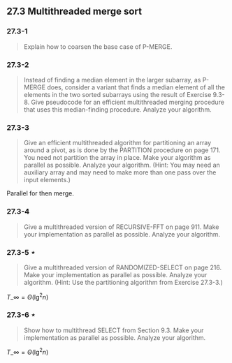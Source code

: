 ## 27.3 Multithreaded merge sort

### 27.3-1

> Explain how to coarsen the base case of P-MERGE.

### 27.3-2

> Instead of finding a median element in the larger subarray, as P-MERGE does, consider a variant that finds a median element of all the elements in the two sorted subarrays using the result of Exercise 9.3-8. Give pseudocode for an efficient multithreaded merging procedure that uses this median-finding procedure. Analyze your algorithm.

### 27.3-3

> Give an efficient multithreaded algorithm for partitioning an array around a pivot, as is done by the PARTITION procedure on page 171. You need not partition the array in place. Make your algorithm as parallel as possible. Analyze your algorithm. (Hint: You may need an auxiliary array and may need to make more than one pass over the input elements.)

Parallel for then merge.

### 27.3-4

> Give a multithreaded version of RECURSIVE-FFT on page 911. Make your implementation as parallel as possible. Analyze your algorithm.

### 27.3-5 $\star$

> Give a multithreaded version of RANDOMIZED-SELECT on page 216. Make your implementation as parallel as possible. Analyze your algorithm. (Hint: Use the partitioning algorithm from Exercise 27.3-3.)

$T\_\infty = \Theta(\lg^2n)$

### 27.3-6 $\star$

> Show how to multithread SELECT from Section 9.3. Make your implementation as parallel as possible. Analyze your algorithm.

$T\_\infty = \Theta(\lg^2n)$

